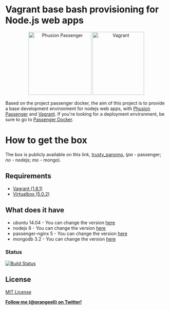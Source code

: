 # Vagrant base bash provisioning for Node.js web apps

<!-- Should change the image hosting to one of own. -->
<center><img src="http://blog.phusion.nl/wp-content/uploads/2012/07/Passenger_chair_256x256.jpg" width="196" height="196" alt="Phusion Passenger"> <img src="https://upload.wikimedia.org/wikipedia/commons/thumb/8/87/Vagrant.png/394px-Vagrant.png" width="161" height="196" alt="Vagrant"></center>

Based on the project passenger docker, the aim of this project is to provide a base development environment for nodejs web apps, with [Phusion Passenger](https://www.phusionpassenger.com/) and [Vagrant](https://vagrant.com). If you're looking for a deployment environment, be sure to go to [Passenger Docker](https://github.com/phusion/passenger-docker).

# How to get the box
The box is publicly available on this link, [trusty_panomo](https://atlas.hashicorp.com/orangeeli/boxes/trusty_panomo/), (*pa* - passenger; *no* - nodejs; *mo* - mongo).

## Requirements
* [Vagrant (1.8.1)](https://www.vagrantup.com/)
* [Virtualbox (5.0.2)](https://www.virtualbox.org/wiki/Downloads)

## What does it have
* ubuntu 14.04 - You can change the version [here](https://github.com/orangeeli/passenger-vagrant/blob/master/Vagrantfile)
* nodejs 6 - You can change the version [here](https://github.com/orangeeli/passenger-vagrant/blob/master/provision/enable_repos.sh)
* passenger-nginx 5 - You can change the version [here](https://github.com/orangeeli/passenger-vagrant/blob/master/provision/enable_repos.sh)
* mongodb 3.2 - You can change the version [here](https://github.com/orangeeli/passenger-vagrant/blob/master/provision/enable_repos.sh)

### Status
[![Build Status](https://travis-ci.org/orangeeli/passenger-vagrant.svg?branch=master)](https://travis-ci.org/orangeeli/passenger-vagrant)

## License
[MIT License](http://www.opensource.org/licenses/mit-license.php)

**[Follow me (@orangeeli) on Twitter!](https://twitter.com/orangeeli)**
